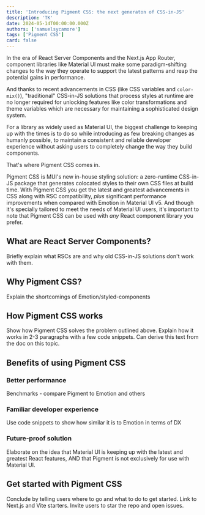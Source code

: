 ```yaml
---
title: 'Introducing Pigment CSS: the next generaton of CSS-in-JS'
description: 'TK'
date: 2024-05-14T00:00:00.000Z
authors: ['samuelsycamore']
tags: ['Pigment CSS']
card: false
---
```


In the era of React Server Components and the Next.js App Router, component libraries like Material UI must make some paradigm-shifting changes to the way they operate to support the latest patterns and reap the potential gains in performance.

And thanks to recent advancements in CSS (like CSS variables and `color-mix()`), "traditional" CSS-in-JS solutions that process styles at runtime are no longer required for unlocking features like color transformations and theme variables which are necessary for maintaining a sophisticated design system.

For a library as widely used as Material UI, the biggest challenge to keeping up with the times is to do so while introducing as few breaking changes as humanly possible, to maintain a consistent and reliable developer experience without asking users to completely change the way they build components.

That's where Pigment CSS comes in.

Pigment CSS is MUI's new in-house styling solution: a zero-runtime CSS-in-JS package that generates colocated styles to their own CSS files at build time.
With Pigment CSS you get the latest and greatest advancements in CSS along with RSC compatibility, _plus_ significant performance improvements when compared with Emotion in Material UI v5.
And though it's specially tailored to meet the needs of Material UI users, it's important to note that Pigment CSS can be used with _any_ React component library you prefer.

## What are React Server Components?

Briefly explain what RSCs are and why old CSS-in-JS solutions don't work with them.

## Why Pigment CSS?

Explain the shortcomings of Emotion/styled-components

## How Pigment CSS works

Show how Pigment CSS solves the problem outlined above. Explain how it works in 2-3 paragraphs with a few code snippets. Can derive this text from the doc on this topic.

## Benefits of using Pigment CSS

### Better performance

Benchmarks - compare Pigment to Emotion and others

### Familiar developer experience

Use code snippets to show how similar it is to Emotion in terms of DX

### Future-proof solution

Elaborate on the idea that Material UI is keeping up with the latest and greatest React features, AND that Pigment is not exclusively for use with Material UI.

## Get started with Pigment CSS

Conclude by telling users where to go and what to do to get started. Link to Next.js and Vite starters. Invite users to star the repo and open issues.
